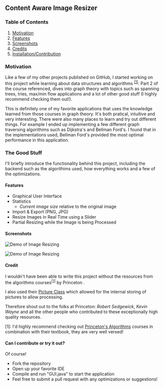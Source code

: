 ## Content Aware Image Resizer

### Table of Contents
1. [Motivation](#Motivation)
2. [Features](#Features)
3. [Screenshots](#Screenshots)
4. [Credits](#Credit)
5. [Installation/Contribution](#Can-I-contribute-or-try-it-out?)

### Motivation
Like a few of my other projects published on GitHub, I started working on this project while learning about data structures and algorithms <sup>[[1]](#1)</sup>. Part 2 of the  course referenced, dives into graph theory with topics such as spanning trees, tries, max/min flow applications and a lot of other good stuff (I highly recommend checking them out!).   

This is definitely one of my favorite applications that uses the knowledge learned from those courses in graph theory. It's both pratical, intuitive and very interesting. There were also many places to learn and try out different things. For example I ended up implementing a few different graph traversing algorithims such as Dijkstra's and Bellman Ford's. I found that in the implementations used, Bellman Ford's provided the most optimal performance in this application.

### The Good Stuff
I'll briefly introduce the functionality behind this project, including the backend such as the algorithims used, how everything works and a few of the optimizations.

#### Features
- Graphical User Interface
- Statistics 
   - _Current image size_ relative to the original image
- Import & Export  (PNG, JPG)
- Resize Images in Real Time using a Slider
- Partial Resizing while the Image is being Processed

#### Screenshots
![Demo of Image Resizing](https://user-images.githubusercontent.com/61364811/103141219-948e8c80-46bf-11eb-9ec2-6d98405622a7.gif)

![Demo of Image Resizing](https://user-images.githubusercontent.com/61364811/103141220-97897d00-46bf-11eb-81e0-290522555f89.gif)


#### Credit
I wouldn't have been able to write this project without the resources from the algorithms courses<sup>[[1]](#1)</sup> by Princeton . 


I also used their [Picture Class](https://algs4.cs.princeton.edu/code/javadoc/edu/princeton/cs/algs4/Picture.html) which allowed for the internal storing of pictures to allow processing. 

Therefore shout out to the folks at Princeton: _Robert Sedgewick_, _Kevin Wayne_ and all the other people who contributed to these exceptionally high quality resources.


<a id="1">[1]</a>: I'd highly recommend checking out [Princeton's Algorithms](https://www.coursera.org/learn/algorithms-part2) courses in combination with their textbook, they are very well versed! 


#### Can I contribute or try it out?
Of course!  
* Fork the repository
* Open up your favorite IDE 
* Compile and run "GUI.java" to start the application
* Feel free to submit a pull request with any optimizations or suggestions!
